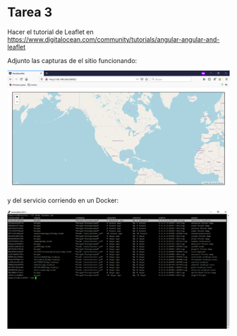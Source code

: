 # Tarea 3

Hacer el tutorial de Leaflet en https://www.digitalocean.com/community/tutorials/angular-angular-and-leaflet

Adjunto las capturas de el sitio funcionando:

![Sitio funcionando](https://raw.githubusercontent.com/blackhawk42/administracion/master/tarea_3/leaflet.png)

y del servicio corriendo en un Docker:

![Servicio de Docker](https://raw.githubusercontent.com/blackhawk42/administracion/master/tarea_3/docker-ps.png)